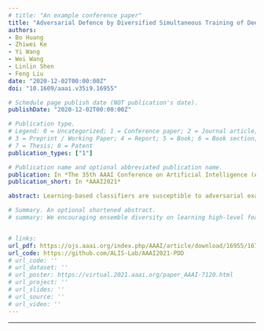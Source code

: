 ```yaml
---
# title: "An example conference paper"
title: "Adversarial Defence by Diversified Simultaneous Training of Deep Ensembles"
authors:
- Bo Huang
- Zhiwei Ke
- Yi Wang
- Wei Wang
- Linlin Shen
- Feng Liu
date: "2020-12-02T00:00:00Z"
doi: "10.1609/aaai.v35i9.16955"

# Schedule page publish date (NOT publication's date).
publishDate: "2020-12-02T00:00:00Z"

# Publication type.
# Legend: 0 = Uncategorized; 1 = Conference paper; 2 = Journal article;
# 3 = Preprint / Working Paper; 4 = Report; 5 = Book; 6 = Book section;
# 7 = Thesis; 8 = Patent
publication_types: ["1"]

# Publication name and optional abbreviated publication name.
publication: In *The 35th AAAI Conference on Artificial Intelligence (AAAI 2021).*
publication_short: In *AAAI2021*

abstract: Learning-based classifiers are susceptible to adversarial examples. Existing defence methods are mostly devised on individual classifiers. Recent studies showed that it is viable to increase adversarial robustness by promoting diversity over an ensemble of models. In this paper, we propose adversarial defence by encouraging ensemble diversity on learning high-level feature representations and gradient dispersion in simultaneous training of deep ensemble networks. We perform extensive evaluations under white-box and blackbox attacks including transferred examples and adaptive attacks. Our approach achieves a significant gain of up to 52% in adversarial robustness, compared with the baseline and the state-of-the-art method on image benchmarks with complex data scenes. The proposed approach complements the defence paradigm of adversarial training, and can further boost the performance. The source code is available at https://github.com/ALIS-Lab/AAAI2021-PDD.

# Summary. An optional shortened abstract.
# summary: We encouraging ensemble diversity on learning high-level feature representations and gradient dispersion in simultaneous training of deep ensemble networks.


# links:
url_pdf: https://ojs.aaai.org/index.php/AAAI/article/download/16955/16762
url_code: https://github.com/ALIS-Lab/AAAI2021-PDD
# url_code: ''
# url_dataset: ''
# url_poster: https://virtual.2021.aaai.org/paper_AAAI-7120.html
# url_project: ''
# url_slides: ''
# url_source: ''
# url_video: ''
---
```

---
